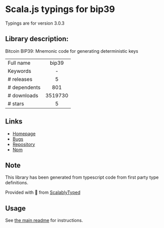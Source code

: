 
# Scala.js typings for bip39

Typings are for version 3.0.3

## Library description:
Bitcoin BIP39: Mnemonic code for generating deterministic keys

|                    |                 |
| ------------------ | :-------------: |
| Full name          | bip39 |
| Keywords           | - |
| # releases         | 5 |
| # dependents       | 801 |
| # downloads        | 3519730 |
| # stars            | 5 |

## Links
- [Homepage](https://github.com/bitcoinjs/bip39#readme)
- [Bugs](https://github.com/bitcoinjs/bip39/issues)
- [Repository](https://github.com/bitcoinjs/bip39)
- [Npm](https://www.npmjs.com/package/bip39)
    


## Note
This library has been generated from typescript code from first party type definitions.

Provided with :purple_heart: from [ScalablyTyped](https://github.com/oyvindberg/ScalablyTyped)

## Usage
See [the main readme](../../readme.md) for instructions.



